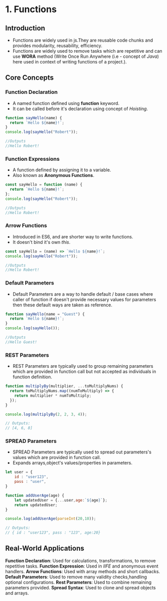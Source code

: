# 1. Functions

## Introduction

- Functions are widely used in js.They are reusable code chunks and provides modularity, reusability, efficiency.
- Functions are widely used to remove tasks which are repetitive and can use **WORA** method (Write Once Run Anywhere (i.e - concept of <i>Java</i>) here used in context of writing functions of a project.).

## Core Concepts

### Function Declaration

- A named function defined using **function** keyword.
- It can be called before it's declaration using concept of <i>Hoisting</i>.

```js
function sayHello(name) {
  return `Hello ${name}!`;
}
console.log(sayHello("Robert"));

//Outputs
//Hello Robert!
```

### Function Expressions

- A function defined by assigning it to a variable.
- Also known as **Anonymous Functions**.

```js
const sayHello = function (name) {
  return `Hello ${name}!`;
};
console.log(sayHello("Robert"));

//Outputs
//Hello Robert!
```

### Arrow Functions

- Introduced in ES6, and are shorter way to write functions.
- It doesn't bind it's own <i>this</i>.

```js
const sayHello = (name) => `Hello ${name}!`;
console.log(sayHello("Robert"));

//Outputs
//Hello Robert!
```

### Default Parameters

- Default Parameters are a way to handle default / base cases where caller of function if doesn't provide necessary values for parameters then these default ways are taken as reference.

```js
function sayHello(name = "Guest") {
  return `Hello ${name}!`;
}
console.log(sayHello());

//Outputs
//Hello Guest!
```

### REST Parameters

- REST Parameters are typically used to group remaining parameters which are provided in function call but not accepted as individuals in function definition.

```js
function multiplyBy(multiplier, ...toMultiplyNums) {
  return toMultiplyNums.map((numToMultiply) => {
    return multiplier * numToMultiply;
  });
}

console.log(multiplyBy(2, 2, 3, 4));

// Outputs:
// [4, 6, 8]
```

### SPREAD Parameters

- SPREAD Parameters are typically used to spread out parameters's values which are provided in function call.
- Expands arrays,object's values/properties in parameters.

```js
let user = {
    id : "user123",
    pass : "user",
}

function addUserAge(age) {
    let updatedUser = {...user,age:`${age}`};
    return updatedUser;
}

console.log(addUserAge(parseInt(20,10));

// Outputs:
// { id : "user123", pass : "123", age:20}

```

## Real-World Applications

**Function Declaration**: Used for calculations, transformations, to remove repetitive tasks.
**Function Expression**: Used in <i>IIFE</i> and anonymous event handlers.
**Arrow Functions**: Used with array methods and short callbacks.
**Default Parameters**: Used to remove many validity checks,handling optional configurations.
**Rest Parameters**: Used to combine remaining parameters provided.
**Spread Syntax**: Used to clone and spread objects and arrays.
